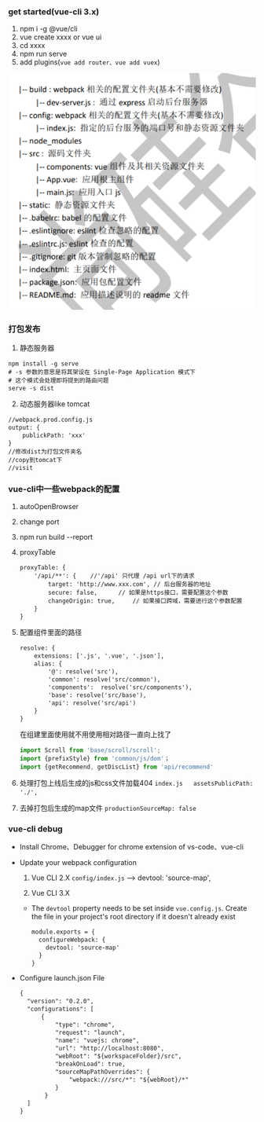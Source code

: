 ### get started(vue-cli 3.x)
1. npm i -g @vue/cli
2. vue create xxxx or  vue ui
3. cd xxxx 
4. npm run serve
5. add plugins(`vue add router、vue add vuex`)

![](../images/vue-cli-1.png)

### 打包发布
1. 静态服务器
```
npm install -g serve
# -s 参数的意思是将其架设在 Single-Page Application 模式下
# 这个模式会处理即将提到的路由问题
serve -s dist
```

2. 动态服务器like tomcat
```
//webpack.prod.config.js
output: {
    publickPath: 'xxx'
}
//修改dist为打包文件夹名
//copy到tomcat下
//visit
```

### vue-cli中一些webpack的配置
1. autoOpenBrowser
2. change port
3. npm run build --report
4. proxyTable
    ```
    proxyTable: {
        '/api/**': {    //'/api' 只代理 /api url下的请求
            target: 'http://www.xxx.com', // 后台服务器的地址
            secure: false,      // 如果是https接口，需要配置这个参数
            changeOrigin: true,     // 如果接口跨域，需要进行这个参数配置
        }
    }
    ```
5. 配置组件里面的路径
    ```
    resolve: {
        extensions: ['.js', '.vue', '.json'],
        alias: {
            '@': resolve('src'),
            'common': resolve('src/common'),
            'components':  resolve('src/components'),
            'base': resolve('src/base'),
            'api': resolve('src/api')
        }
    }
    ```
    在组建里面使用就不用使用相对路径一直向上找了
    ```javascript
    import Scroll from 'base/scroll/scroll';
    import {prefixStyle} from 'common/js/dom'；
    import {getRecommend, getDiscList} from 'api/recommend'
    ```

6. 处理打包上线后生成的js和css文件加载404 `index.js   assetsPublicPath: './',`
7. 去掉打包后生成的map文件  `productionSourceMap: false`


### vue-cli debug
- Install Chrome、Debugger for chrome extension of vs-code、vue-cli 

- Update your webpack configuration

  1. Vue CLI 2.X    `config/index.js`  -->  devtool: 'source-map',

  2. Vue CLI 3.X

  - The `devtool` property needs to be set inside `vue.config.js`. Create the file in your project's root directory if it doesn't already exist

    ```
    module.exports = {
      configureWebpack: {
        devtool: 'source-map'
      }
    }
    ```

- Configure launch.json File

  ```
  { 
  	"version": "0.2.0", 
  	"configurations": [ 
  		{ 
  			"type": "chrome", 
  			"request": "launch", 
  			"name": "vuejs: chrome", 
  			"url": "http://localhost:8080", 
  			"webRoot": "${workspaceFolder}/src", 
  			"breakOnLoad": true, 
  			"sourceMapPathOverrides": { 
  				"webpack:///src/*": "${webRoot}/*" 
  			} 
  		 } 
  	] 
  }
  ```


